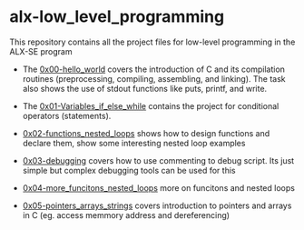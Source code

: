 # alx-low_level_programming
This repository contains all the project files for low-level programming in the ALX-SE program

* The [0x00-hello_world](./0x00-hello_world/) covers the introduction of C and its compilation routines (preprocessing, compiling, assembling, and linking). The task also shows the use of stdout functions like puts, printf, and write.

* The [0x01-Variables_if_else_while](./0x01-variables_if_else_while/) contains the project for conditional operators (statements).

* [0x02-functions_nested_loops](./0x02-functions_nested_loops/) shows how to design functions and declare them, show some interesting nested loop examples

* [0x03-debugging](./0x03-debugging/) covers how to use commenting to debug script. Its just simple but complex debugging tools can be used for this

* [0x04-more_funcitons_nested_loops](./0x04-more_functions_nested_loops/) more on funcitons and nested loops

* [0x05-pointers_arrays_strings](./0x05-pointers_arrays_strings/) covers introduction to pointers and arrays in C (eg. access memmory address and dereferencing)

